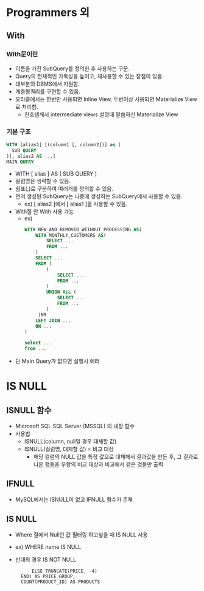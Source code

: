 # Programmers 외
## With
### With문이란
- 이름을 가진 SubQuery를 정의한 후 사용하는 구문.
- Query의 전체적인 가독성을 높이고, 재사용할 수 있는 장점이 있음.
- 대부분의 DBMS에서 지원함.
- 계층형쿼리를 구현할 수 있음. 
- 오라클에서는 한번만 사용되면 Inline View, 두번이상 사용되면 Materialize View로 처리함.
  - 찬호샘께서 intermediate views 설명때 말씀하신 Materialize View
 
### 기본 구조
```sql
WITH [alias1] [(column1 [, column2])] as (
  SUB QUERY
)[, alias2 AS ...]
MAIN QUERY
```
- WITH [ alias ] AS ( SUB QUERY )
- 컬럼명은 생략할 수 있음.
- 쉼표(,)로 구분하여 여러개를 정의할 수 있음.
- 먼저 생성된 SubQuery는 나중에 생성하는 SubQuery에서 사용할 수 있음.
  - ex) [ alias2 ]에서 [ alias1 ]을 사용할 수 있음.
- With절 안 With 사용 가능
  - ex)
    ```sql
    WITH NEW_AND_REMOVED_WITHOUT_PROCESSING AS(
    	WITH MONTHLY_CUSTOMERS AS(
    	    SELECT ...
    	    FROM ...
    	)
    	SELECT ...
    	FROM (
    	    (
    	        SELECT ...
    	        FROM ...
    	    )
    	    UNION ALL (
    	        SELECT ...
    	        FROM ...
    	    )
    	 )NR
    	LEFT JOIN ...
    	ON ...
    )
    
    select ...
    from ...
    ```
- 단 Main Query가 없으면 실행시 에러
  

# IS NULL
## ISNULL 함수
- Microsoft SQL SQL Server (MSSQL) 의 내장 함수
- 사용법
  - ISNULL(column, null일 경우 대체할 값)
  - ISNULL(컬럼명, 대체할 값) = 비교 대상
    - 해당 컬럼의 NULL 값을 특정 값으로 대체해서 결과값을 만든 후, 그 결과로 나온 행들을 우항의 비교 대상과 비교해서 같은 것들만 출력

## IFNULL
- MySQL에서는 ISNULL이 없고 IFNULL 함수가 존재

## IS NULL
- Where 절에서 Null인 값 필터링 하고싶을 때 IS NULL 사용
- ex) WHERE name IS NULL
- 반대의 경우 IS NOT NULL


            ELSE TRUNCATE(PRICE, -4)
        END) AS PRICE_GROUP,
        COUNT(PRODUCT_ID) AS PRODUCTS

